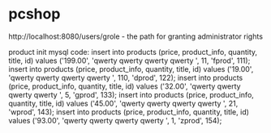 # pcshop
http://localhost:8080/users/grole - the path for granting administrator rights



product init mysql code:
insert into products (price, product_info, quantity, title, id) values ('199.00', 'qwerty qwerty qwerty qwerty ', 11, 'fprod', 111);
insert into products (price, product_info, quantity, title, id) values ('19.00', 'qwerty qwerty qwerty qwerty ', 110, 'dprod', 122);
insert into products (price, product_info, quantity, title, id) values ('32.00', 'qwerty qwerty qwerty qwerty ', 5, 'gprod', 133);
insert into products (price, product_info, quantity, title, id) values ('45.00', 'qwerty qwerty qwerty qwerty ', 21, 'wprod', 143);
insert into products (price, product_info, quantity, title, id) values ('93.00', 'qwerty qwerty qwerty qwerty ', 1, 'zprod', 154);
